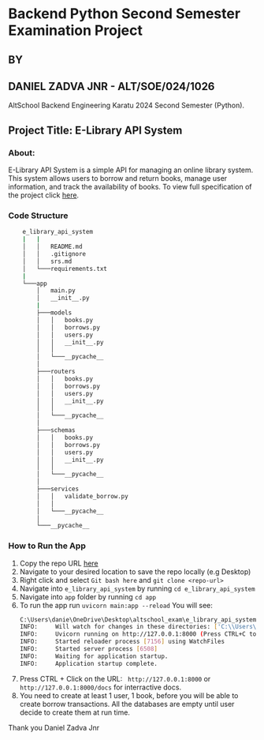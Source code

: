 # Backend Python Second Semester Examination Project
## BY
## DANIEL ZADVA JNR - ALT/SOE/024/1026
AltSchool Backend Engineering Karatu 2024 Second Semester (Python).

## Project Title: E-Library API System

### About:
E-Library API System is a simple API for managing an online library system. This system allows users to borrow and return books, manage user information, and track the availability of books. To view full specification of the project click [here](./srs.md).


### Code Structure
```bash
    e_library_api_system
    |   |
    │   │   README.md
    │   │   .gitignore
    │   │   srs.md
    │   └───requirements.txt
    |
    └───app
        │   main.py
        │   __init__.py
        |
        ├───models
        │   │   books.py
        │   │   borrows.py
        │   │   users.py
        │   │   __init__.py
        │   │
        │   └───__pycache__
        │
        ├───routers
        │   │   books.py
        │   │   borrows.py
        │   │   users.py
        │   │   __init__.py
        │   │
        │   └───__pycache__
        │
        ├───schemas
        │   │   books.py
        │   │   borrows.py
        │   │   users.py
        │   │   __init__.py
        │   │
        │   └───__pycache__
        │
        ├───services
        │   │   validate_borrow.py
        │   │
        │   └───__pycache__
        │
        └───__pycache__
```

### How to Run the App
1. Copy the repo URL [here](https://github.com/zadvajr/e_library_api_system.git)
2. Navigate to your desired location to save the repo locally (e.g Desktop)
3. Right click and select `Git bash here` and `git clone <repo-url>`
4. Navigate into `e_library_api_system` by running `cd e_library_api_system`
5. Navigate into `app` folder by running `cd app`
6. To run the app run `uvicorn main:app --reload` You will see:
    ```bash 
    C:\Users\danie\OneDrive\Desktop\altschool_exam\e_library_api_system\app>uvicorn main:app --reload
    INFO:     Will watch for changes in these directories: ['C:\\Users\\danie\\OneDrive\\Desktop\\altschool_exam\\e_library_api_system\\app']
    INFO:     Uvicorn running on http://127.0.0.1:8000 (Press CTRL+C to quit)
    INFO:     Started reloader process [7156] using WatchFiles
    INFO:     Started server process [6508]
    INFO:     Waiting for application startup.
    INFO:     Application startup complete.
    ```
7.  Press CTRL + Click on the URL: ` http://127.0.0.1:8000` or ` http://127.0.0.1:8000/docs` for interractive docs.
8.  You need to create at least 1 user, 1 book, before you will be able to create borrow transactions. All the databases are empty until user decide to create them at run time.


Thank you
Daniel Zadva Jnr